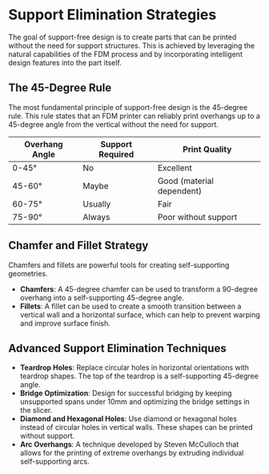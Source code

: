 # Support Elimination Strategies

The goal of support-free design is to create parts that can be printed without the need for support structures. This is achieved by leveraging the natural capabilities of the FDM process and by incorporating intelligent design features into the part itself.

## The 45-Degree Rule

The most fundamental principle of support-free design is the 45-degree rule. This rule states that an FDM printer can reliably print overhangs up to a 45-degree angle from the vertical without the need for support.

| Overhang Angle | Support Required | Print Quality |
|---|---|---|
| 0-45° | No | Excellent |
| 45-60° | Maybe | Good (material dependent) |
| 60-75° | Usually | Fair |
| 75-90° | Always | Poor without support |

## Chamfer and Fillet Strategy

Chamfers and fillets are powerful tools for creating self-supporting geometries.

- **Chamfers**: A 45-degree chamfer can be used to transform a 90-degree overhang into a self-supporting 45-degree angle.
- **Fillets**: A fillet can be used to create a smooth transition between a vertical wall and a horizontal surface, which can help to prevent warping and improve surface finish.

## Advanced Support Elimination Techniques

- **Teardrop Holes**: Replace circular holes in horizontal orientations with teardrop shapes. The top of the teardrop is a self-supporting 45-degree angle.
- **Bridge Optimization**: Design for successful bridging by keeping unsupported spans under 10mm and optimizing the bridge settings in the slicer.
- **Diamond and Hexagonal Holes**: Use diamond or hexagonal holes instead of circular holes in vertical walls. These shapes can be printed without support.
- **Arc Overhangs**: A technique developed by Steven McCulloch that allows for the printing of extreme overhangs by extruding individual self-supporting arcs.
